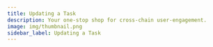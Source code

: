 ```yaml
---
title: Updating a Task
description: Your one-stop shop for cross-chain user-engagement.
image: img/thumbnail.png
sidebar_label: Updating a Task
---
```


